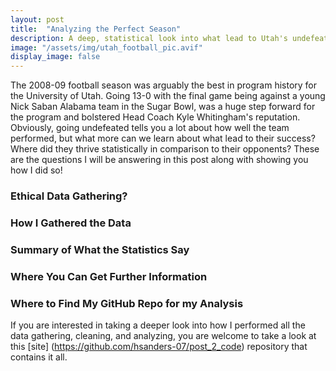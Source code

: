 ```yaml
---
layout: post
title:  "Analyzing the Perfect Season"
description: A deep, statistical look into what lead to Utah's undefeated 2008 football season
image: "/assets/img/utah_football_pic.avif"
display_image: false
---
```



<p class="intro"><span class="dropcap">T</span>he 2008-09 football season was arguably the best in program history for the University of Utah. Going 13-0 with the final game being against a young Nick Saban Alabama team in the Sugar Bowl, was a huge step forward for the program and bolstered Head Coach Kyle Whitingham's reputation. Obviously, going undefeated tells you a lot about how well the team performed, but what more can we learn about what lead to their success? Where did they thrive statistically in comparison to their opponents? These are the questions I will be answering in this post along with showing you how I did so! </p>


### Ethical Data Gathering?

### How I Gathered the Data

### Summary of What the Statistics Say

### Where You Can Get Further Information

### Where to Find My GitHub Repo for my Analysis
If you are interested in taking a deeper look into how I performed all the data gathering, cleaning, and analyzing, you are welcome to take a look at this [site] (https://github.com/hsanders-07/post_2_code) repository that contains it all.
